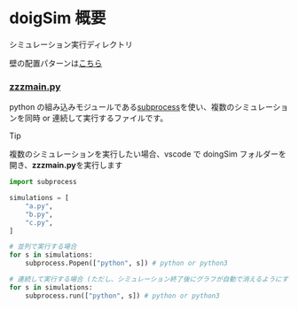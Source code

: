# doigSim 概要

シミュレーション実行ディレクトリ

壁の配置パターンは[こちら](walls.md)

### [zzzmain.py](doingSim/zzzmain.py)

python の組み込みモジュールである[subprocess](https://docs.python.org/ja/3.13/library/subprocess.html)を使い、複数のシミュレーションを同時 or 連続して実行するファイルです。

> [!TIP]
> 複数のシミュレーションを実行したい場合、vscode で doingSim フォルダーを開き、**zzzmain.py**を実行します

```python
import subprocess

simulations = [
    "a.py",
    "b.py",
    "c.py",
]

# 並列で実行する場合
for s in simulations:
    subprocess.Popen(["python", s]) # python or python3

# 連続して実行する場合 (ただし、シミュレーション終了後にグラフが自動で消えるようにする必要があります)
for s in simulations:
    subprocess.run(["python", s]) # python or python3
```
